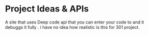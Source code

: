 # Project Ideas & APIs
A site that uses Deep code api that you can enter your code to and it debuggs it fully . i have no idea how realistic is this for 301 project.